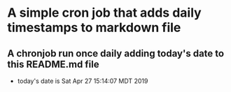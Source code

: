 A simple cron job that adds daily timestamps to markdown file
============================================================
## A chronjob run once daily adding today's date to this README.md file
* today's date is Sat Apr 27 15:14:07 MDT 2019
